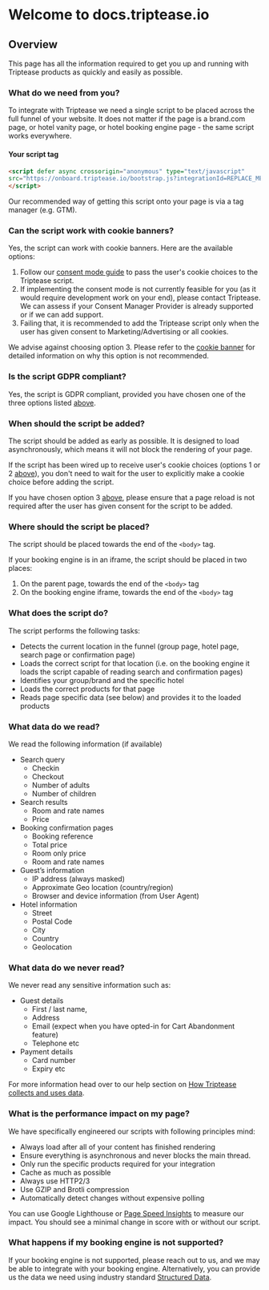 # Welcome to docs.triptease.io

## Overview

This page has all the information required to get you up and running with Triptease products as quickly and easily as possible.

### What do we need from you? 

To integrate with Triptease we need a single script to be placed across the full funnel of your website.
It does not matter if the page is a brand.com page, or hotel vanity page, or hotel booking engine page - the same script works everywhere.


#### Your script tag

```html
<script defer async crossorigin="anonymous" type="text/javascript"
src="https://onboard.triptease.io/bootstrap.js?integrationId=REPLACE_ME">
</script>
```

Our recommended way of getting this script onto your page is via a tag manager (e.g. GTM).

### Can the script work with cookie banners?

Yes, the script can work with cookie banners. Here are the available options:

1. Follow our [consent mode guide](/consent) to pass the user's cookie choices to the Triptease script.
2. If implementing the consent mode is not currently feasible for you (as it would require development work on your end), please contact Triptease. We can assess if your Consent Manager Provider is already supported or if we can add support.
3. Failing that, it is recommended to add the Triptease script only when the user has given consent to Marketing/Advertising or all cookies. 

We advise against choosing option 3. Please refer to the [cookie banner](/cookie-banner) for detailed information on why this option is not recommended.

### Is the script GDPR compliant?

Yes, the script is GDPR compliant, provided you have chosen one of the three options listed [above](#can-the-script-work-with-cookie-banners).

### When should the script be added?

The script should be added as early as possible. It is designed to load asynchronously, which means it will not block the rendering of your page.

If the script has been wired up to receive user's cookie choices (options 1 or 2 [above](#can-the-script-work-with-cookie-banners)), you don't need to wait for the user to explicitly make a cookie choice before adding the script.

If you have chosen option 3 [above](#can-the-script-work-with-cookie-banners), please ensure that a page reload is not required after the user has given consent for the script to be added.

### Where should the script be placed?

The script should be placed towards the end of the `<body>` tag.

If your booking engine is in an iframe, the script should be placed in two places:
1. On the parent page, towards the end of the `<body>` tag
2. On the booking engine iframe, towards the end of the `<body>` tag

### What does the script do? 

The script performs the following tasks:
- Detects the current location in the funnel (group page, hotel page, search page or confirmation page)
- Loads the correct script for that location (i.e. on the booking engine it loads the script capable of reading search and confirmation pages)  
- Identifies your group/brand and the specific hotel 
- Loads the correct products for that page
- Reads page specific data (see below) and provides it to the loaded products

### What data do we read?

We read the following information (if available)
- Search query
    - Checkin 
    - Checkout 
    - Number of adults 
    - Number of children
- Search results
    - Room and rate names
    - Price
- Booking confirmation pages
    - Booking reference
    - Total price 
    - Room only price
    - Room and rate names
- Guest’s information
    - IP address (always masked) 
    - Approximate Geo location (country/region) 
    - Browser and device information (from User Agent)
- Hotel information
    - Street
    - Postal Code
    - City
    - Country
    - Geolocation

### What data do we never read?

We never read any sensitive information such as:
- Guest details 
    - First / last name,
    - Address
    - Email (expect when you have opted-in for Cart Abandonment feature)
    - Telephone etc
- Payment details 
    - Card number
    - Expiry etc

For more information head over to our help section on [How Triptease collects and uses data](https://help.triptease.com/en/collections/102136-getting-started#how-triptease-collects-and-uses-data).

### What is the performance impact on my page?

We have specifically engineered our scripts with following principles mind:
 - Always load after all of your content has finished rendering 
 - Ensure everything is asynchronous and never blocks the main thread. 
 - Only run the specific products required for your integration
 - Cache as much as possible
 - Always use HTTP2/3
 - Use GZIP and Brotli compression
 - Automatically detect changes without expensive polling
 
You can use Google Lighthouse or [Page Speed Insights](https://developers.google.com/speed/pagespeed/insights/) to measure our impact. 
You should see a minimal change in score with or without our script.

### What happens if my booking engine is not supported?

If your booking engine is not supported, please reach out to us, and we may be able to integrate with your booking engine.
Alternatively, you can provide us the data we need using industry standard [Structured Data](/structured-data).
